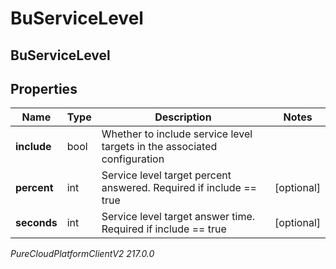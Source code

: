 # BuServiceLevel

## BuServiceLevel

## Properties

|Name | Type | Description | Notes|
|------------ | ------------- | ------------- | -------------|
| **include** | bool | Whether to include service level targets in the associated configuration | |
| **percent** | int | Service level target percent answered. Required if include &#x3D;&#x3D; true | [optional] |
| **seconds** | int | Service level target answer time. Required if include &#x3D;&#x3D; true | [optional] |



_PureCloudPlatformClientV2 217.0.0_
